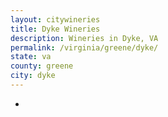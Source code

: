 ```yaml
---
layout: citywineries
title: Dyke Wineries
description: Wineries in Dyke, VA
permalink: /virginia/greene/dyke/
state: va
county: greene
city: dyke
---
```

-
